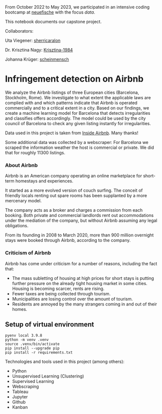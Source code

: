From October 2022 to May 2023, we participated in an intensive coding bootcamp at [neuefische](https://github.com/neuefische) with the focus *data*.

This notebook documents our capstone project.


Collaborators:

Uta Viegener: [sherricaralon](https://github.com/sherricaralon)

Dr. Krisztina Nagy: [Krisztina-1984](https://github.com/krisztina-1984)

Johanna Krüger: [scheinmensch](https://github.com/scheinmensch)



# Infringement detection on Airbnb

We analyze the Airbnb listings of three European cities (Barcelona, Stockholm, Rome). We investigate to what extent the applicable laws are complied with and which patterns indicate that Airbnb is operated commercially and to a critical extent in a city. Based on our findings, we create a machine learning model for Barcelona that detects irregularities and classifies offers accordingly. The model could be used by the city council of Barcelona to check any given listing instantly for irregularities.

Data used in this project is taken from [Inside Airbnb](http://insideairbnb.com/get-the-data). Many thanks!

Some additional data was collected by a webscraper: For Barcelona we scraped the information weather the host is commercial or private. We did that for roughly 11300 listings.

### About Airbnb

Airbnb is an American company operating an online marketplace for short-term homestays and experiences. 

It started as a more evolved version of couch surfing.
The conceit of friendly locals renting out spare rooms has been supplanted by a more mercenary model.

The company acts as a broker and charges a commission from each booking. Both private and commercial landlords rent out accommodations under the mediation of the company, but without Airbnb assuming any legal obligations. 

From its founding in 2008 to March 2020, more than 900 million overnight stays were booked through Airbnb, according to the company.

### Criticism of Airbnb

Airbnb has come under criticism for a number of reasons, including the fact that:
- The mass subletting of housing at high prices for short stays is putting further pressure on the already tight housing market in some cities. Housing is becoming scarcer, rents are rising.
- Fewer taxes are being collected through tourism.
- Municipalities are losing control over the amount of tourism. 
- Residents are annoyed by the many strangers coming in and out of their homes. 

## Setup of virtual environment

```
pyenv local 3.9.8
python -m venv .venv
source .venv/bin/activate
pip install --upgrade pip
pip install -r requirements.txt
```
Technologies and tools used in this project (among others):
- Python
- Unsupervised Learning (Clustering)
- Supervised Learning
- Webscraping
- Tableau
- Jupyter
- Github
- Kanban
